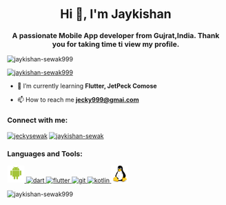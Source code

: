 <h1 align="center">Hi 👋, I'm Jaykishan</h1>
<h3 align="center">A passionate Mobile App developer from Gujrat,India. Thank you for taking time ti view my profile.</h3>

<p align="left"> <img src="https://komarev.com/ghpvc/?username=jaykishan-sewak999&label=Profile%20views&color=0e75b6&style=flat" alt="jaykishan-sewak999" /> </p>

<p align="left"> <a href="https://github.com/ryo-ma/github-profile-trophy"><img src="https://github-profile-trophy.vercel.app/?username=jaykishan-sewak999" alt="jaykishan-sewak999" /></a> </p>

- 🌱 I’m currently learning **Flutter, JetPeck Comose**

- 📫 How to reach me **jecky999@gmai.com**

<h3 align="left">Connect with me:</h3>
<p align="left">
<a href="https://twitter.com/jeckysewak" target="blank"><img align="center" src="https://raw.githubusercontent.com/rahuldkjain/github-profile-readme-generator/master/src/images/icons/Social/twitter.svg" alt="jeckysewak" height="30" width="40" /></a>
<a href="https://stackoverflow.com/users/jaykishan-sewak" target="blank"><img align="center" src="https://raw.githubusercontent.com/rahuldkjain/github-profile-readme-generator/master/src/images/icons/Social/stack-overflow.svg" alt="jaykishan-sewak" height="30" width="40" /></a>
</p>

<h3 align="left">Languages and Tools:</h3>
<p align="left"> <a href="https://developer.android.com" target="_blank" rel="noreferrer"> <img src="https://raw.githubusercontent.com/devicons/devicon/master/icons/android/android-original-wordmark.svg" alt="android" width="40" height="40"/> </a> <a href="https://dart.dev" target="_blank" rel="noreferrer"> <img src="https://www.vectorlogo.zone/logos/dartlang/dartlang-icon.svg" alt="dart" width="40" height="40"/> </a> <a href="https://flutter.dev" target="_blank" rel="noreferrer"> <img src="https://www.vectorlogo.zone/logos/flutterio/flutterio-icon.svg" alt="flutter" width="40" height="40"/> </a> <a href="https://git-scm.com/" target="_blank" rel="noreferrer"> <img src="https://www.vectorlogo.zone/logos/git-scm/git-scm-icon.svg" alt="git" width="40" height="40"/> </a> <a href="https://kotlinlang.org" target="_blank" rel="noreferrer"> <img src="https://www.vectorlogo.zone/logos/kotlinlang/kotlinlang-icon.svg" alt="kotlin" width="40" height="40"/> </a> <a href="https://www.linux.org/" target="_blank" rel="noreferrer"> <img src="https://raw.githubusercontent.com/devicons/devicon/master/icons/linux/linux-original.svg" alt="linux" width="40" height="40"/> </a> </p>

<p><img align="center" src="https://github-readme-stats.vercel.app/api/top-langs?username=jaykishan-sewak999&show_icons=true&locale=en&layout=compact" alt="jaykishan-sewak999" /></p>
